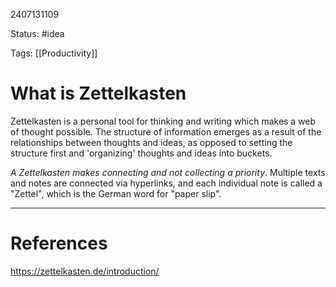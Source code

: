 2407131109

Status: #idea

Tags: [[Productivity]] 

# What is Zettelkasten

Zettelkasten is a personal tool for thinking and writing which makes a web of thought possible. The structure of information emerges as a result of the relationships between thoughts and ideas, as opposed to setting the structure first and 'organizing' thoughts and ideas into buckets.

_A Zettelkasten makes connecting and not collecting a priority_. Multiple texts and notes are connected via hyperlinks, and each individual note is called a "Zettel", which is the German word for "paper slip". 




---
# References
https://zettelkasten.de/introduction/